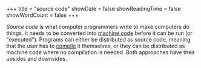 +++
title = "source code"
showDate = false
showReadingTime = false
showWordCount = false
+++

*Source code* is what computer programmers write to make computers do things. It needs to be converted into [machine code](./machine-code) before it can be run (or "executed").
Programs can either be distributed as source code, meaning that the user has to [compile](./compilation) it themselves, or they can be distributed as machine code where no compilation is needed. Both approaches have their upsides and downsides.